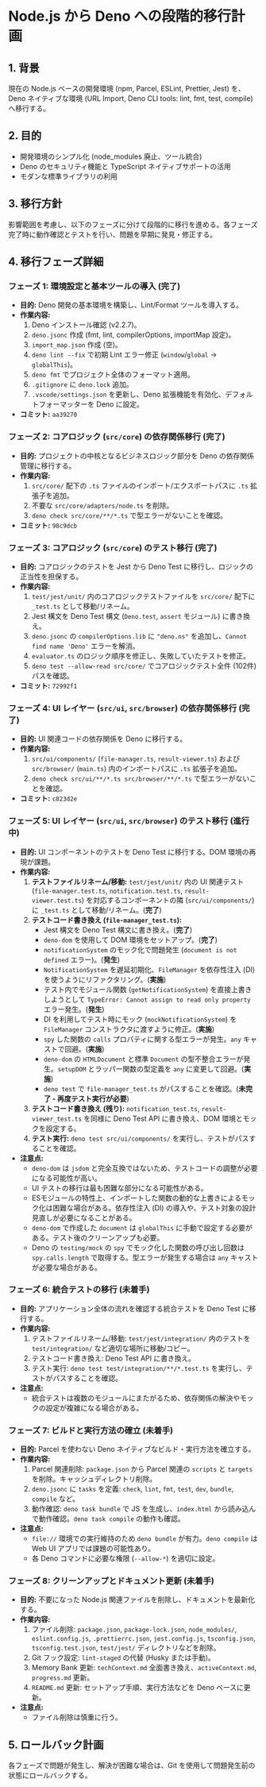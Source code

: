 # Node.js から Deno への段階的移行計画

## 1. 背景

現在の Node.js ベースの開発環境 (npm, Parcel, ESLint, Prettier, Jest) を、Deno ネイティブな環境 (URL Import, Deno CLI tools: lint, fmt, test, compile) へ移行する。

## 2. 目的

- 開発環境のシンプル化 (node_modules 廃止、ツール統合)
- Deno のセキュリティ機能と TypeScript ネイティブサポートの活用
- モダンな標準ライブラリの利用

## 3. 移行方針

影響範囲を考慮し、以下のフェーズに分けて段階的に移行を進める。各フェーズ完了時に動作確認とテストを行い、問題を早期に発見・修正する。

## 4. 移行フェーズ詳細

### フェーズ 1: 環境設定と基本ツールの導入 (完了)

- **目的:** Deno 開発の基本環境を構築し、Lint/Format ツールを導入する。
- **作業内容:**
  1. Deno インストール確認 (v2.2.7)。
  2. `deno.jsonc` 作成 (fmt, lint, compilerOptions, importMap 設定)。
  3. `import_map.json` 作成 (空)。
  4. `deno lint --fix` で初期 Lint エラー修正 (`window`/`global` -> `globalThis`)。
  5. `deno fmt` でプロジェクト全体のフォーマット適用。
  6. `.gitignore` に `deno.lock` 追加。
  7. `.vscode/settings.json` を更新し、Deno 拡張機能を有効化、デフォルトフォーマッターを Deno に設定。
- **コミット:** `aa39270`

### フェーズ 2: コアロジック (`src/core`) の依存関係移行 (完了)

- **目的:** プロジェクトの中核となるビジネスロジック部分を Deno の依存関係管理に移行する。
- **作業内容:**
  1. `src/core/` 配下の `.ts` ファイルのインポート/エクスポートパスに `.ts` 拡張子を追加。
  2. 不要な `src/core/adapters/node.ts` を削除。
  3. `deno check src/core/**/*.ts` で型エラーがないことを確認。
- **コミット:** `98c9dcb`

### フェーズ 3: コアロジック (`src/core`) のテスト移行 (完了)

- **目的:** コアロジックのテストを Jest から Deno Test に移行し、ロジックの正当性を担保する。
- **作業内容:**
  1. `test/jest/unit/` 内のコアロジックテストファイルを `src/core/` 配下に `_test.ts` として移動/リネーム。
  2. Jest 構文を Deno Test 構文 (`Deno.test`, `assert` モジュール) に書き換え。
  3. `deno.jsonc` の `compilerOptions.lib` に `"deno.ns"` を追加し、`Cannot find name 'Deno'` エラーを解消。
  4. `evaluator.ts` のロジック順序を修正し、失敗していたテストを修正。
  5. `deno test --allow-read src/core/` でコアロジックテスト全件 (102件) パスを確認。
- **コミット:** `72992f1`

### フェーズ 4: UI レイヤー (`src/ui`, `src/browser`) の依存関係移行 (完了)

- **目的:** UI 関連コードの依存関係を Deno に移行する。
- **作業内容:**
  1. `src/ui/components/` (`file-manager.ts`, `result-viewer.ts`) および `src/browser/` (`main.ts`) 内のインポートパスに `.ts` 拡張子を追加。
  2. `deno check src/ui/**/*.ts src/browser/**/*.ts` で型エラーがないことを確認。
- **コミット:** `c823d2e`

### フェーズ 5: UI レイヤー (`src/ui`, `src/browser`) のテスト移行 (進行中)

- **目的:** UI コンポーネントのテストを Deno Test に移行する。DOM 環境の再現が課題。
- **作業内容:**
  1. **テストファイルリネーム/移動:** `test/jest/unit/` 内の UI 関連テスト (`file-manager.test.ts`, `notification.test.ts`, `result-viewer.test.ts`) を対応するコンポーネントの隣 (`src/ui/components/`) に `_test.ts` として移動/リネーム。(**完了**)
  2. **テストコード書き換え (`file-manager_test.ts`):**
     - Jest 構文を Deno Test 構文に書き換え。(**完了**)
     - `deno-dom` を使用して DOM 環境をセットアップ。(**完了**)
     - `notificationSystem` のモック化で問題発生 (`document is not defined` エラー)。(**発生**)
     - `NotificationSystem` を遅延初期化、`FileManager` を依存性注入 (DI) を使うようにリファクタリング。(**実施**)
     - テスト内でモジュール関数 (`getNotificationSystem`) を直接上書きしようとして `TypeError: Cannot assign to read only property` エラー発生。(**発生**)
     - DI を利用してテスト時にモック (`mockNotificationSystem`) を `FileManager` コンストラクタに渡すように修正。(**実施**)
     - `spy` した関数の `calls` プロパティに関する型エラーが発生。`any` キャストで回避。(**実施**)
     - `deno-dom` の `HTMLDocument` と標準 `Document` の型不整合エラーが発生。`setupDOM` とラッパー関数の型定義を `any` に変更して回避。(**実施**)
     - `deno test` で `file-manager_test.ts` がパスすることを確認。(**未完了 - 再度テスト実行が必要**)
  3. **テストコード書き換え (残り):** `notification_test.ts`, `result-viewer_test.ts` を同様に Deno Test API に書き換え、DOM 環境とモックを設定する。
  4. **テスト実行:** `deno test src/ui/components/` を実行し、テストがパスすることを確認。
- **注意点:**
  - `deno-dom` は `jsdom` と完全互換ではないため、テストコードの調整が必要になる可能性が高い。
  - UI テストの移行は最も困難な部分になる可能性がある。
  - ESモジュールの特性上、インポートした関数の動的な上書きによるモック化は困難な場合がある。依存性注入 (DI) の導入や、テスト対象の設計見直しが必要になることがある。
  - `deno-dom` で作成した `document` は `globalThis` に手動で設定する必要がある。テスト後のクリーンアップも必要。
  - Deno の `testing/mock` の `spy` でモック化した関数の呼び出し回数は `spy.calls.length` で取得する。型エラーが発生する場合は `any` キャストが必要な場合がある。

### フェーズ 6: 統合テストの移行 (未着手)

- **目的:** アプリケーション全体の流れを確認する統合テストを Deno Test に移行する。
- **作業内容:**
  1. テストファイルリネーム/移動: `test/jest/integration/` 内のテストを `test/integration/` など適切な場所に移動/コピー。
  2. テストコード書き換え: Deno Test API に書き換え。
  3. テスト実行: `deno test test/integration/**/*.test.ts` を実行し、テストがパスすることを確認。
- **注意点:**
  - 統合テストは複数のモジュールにまたがるため、依存関係の解決やモックの設定が複雑になる場合がある。

### フェーズ 7: ビルドと実行方法の確立 (未着手)

- **目的:** Parcel を使わない Deno ネイティブなビルド・実行方法を確立する。
- **作業内容:**
  1. Parcel 関連削除: `package.json` から Parcel 関連の `scripts` と `targets` を削除。キャッシュディレクトリ削除。
  2. `deno.jsonc` に `tasks` を定義: `check`, `lint`, `fmt`, `test`, `dev`, `bundle`, `compile` など。
  3. 動作確認: `deno task bundle` で JS を生成し、`index.html` から読み込んで動作確認。`deno task compile` の動作も確認。
- **注意点:**
  - `file://` 環境での実行維持のため `deno bundle` が有力。`deno compile` は Web UI アプリでは課題の可能性あり。
  - 各 Deno コマンドに必要な権限 (`--allow-*`) を適切に設定。

### フェーズ 8: クリーンアップとドキュメント更新 (未着手)

- **目的:** 不要になった Node.js 関連ファイルを削除し、ドキュメントを最新化する。
- **作業内容:**
  1. ファイル削除: `package.json`, `package-lock.json`, `node_modules/`, `eslint.config.js`, `.prettierrc.json`, `jest.config.js`, `tsconfig.json`, `tsconfig.test.json`, `test/jest/` ディレクトリなどを削除。
  2. Git フック設定: `lint-staged` の代替 (Husky または手動)。
  3. Memory Bank 更新: `techContext.md` 全面書き換え、`activeContext.md`, `progress.md` 更新。
  4. `README.md` 更新: セットアップ手順、実行方法などを Deno ベースに更新。
- **注意点:**
  - ファイル削除は慎重に行う。

## 5. ロールバック計画

各フェーズで問題が発生し、解決が困難な場合は、Git を使用して問題発生前の状態にロールバックする。
